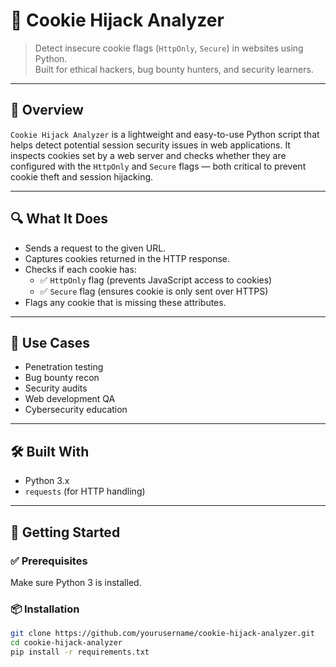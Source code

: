 # 🍪 Cookie Hijack Analyzer

> Detect insecure cookie flags (`HttpOnly`, `Secure`) in websites using Python.  
> Built for ethical hackers, bug bounty hunters, and security learners.

---

## 📝 Overview

`Cookie Hijack Analyzer` is a lightweight and easy-to-use Python script that helps detect potential session security issues in web applications. It inspects cookies set by a web server and checks whether they are configured with the `HttpOnly` and `Secure` flags — both critical to prevent cookie theft and session hijacking.

---

## 🔍 What It Does

- Sends a request to the given URL.
- Captures cookies returned in the HTTP response.
- Checks if each cookie has:
  - ✅ `HttpOnly` flag (prevents JavaScript access to cookies)
  - ✅ `Secure` flag (ensures cookie is only sent over HTTPS)
- Flags any cookie that is missing these attributes.

---

## 🎯 Use Cases

- Penetration testing
- Bug bounty recon
- Security audits
- Web development QA
- Cybersecurity education

---

## 🛠️ Built With

- Python 3.x
- `requests` (for HTTP handling)

---

## 🚀 Getting Started

### ✅ Prerequisites

Make sure Python 3 is installed.

### 📦 Installation

```bash
git clone https://github.com/yourusername/cookie-hijack-analyzer.git
cd cookie-hijack-analyzer
pip install -r requirements.txt
